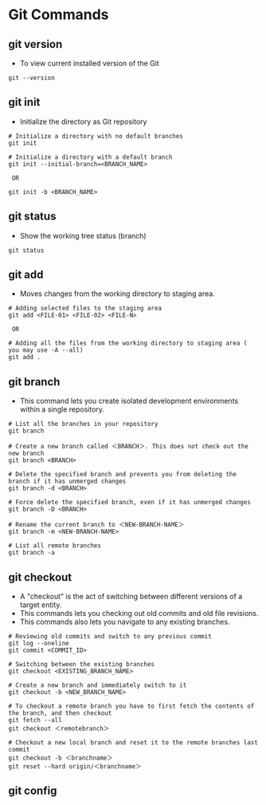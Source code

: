 # Git Commands

## git version
   - To view current installed version of the Git
   ```
   git --version
   ```

## git init
   - Initialize the directory as Git repository
   ```
   # Initialize a directory with no default branches
   git init

   # Initialize a directory with a default branch
   git init --initial-branch=<BRANCH_NAME>

    OR

   git init -b <BRANCH_NAME>
   ```
## git status
   - Show the working tree status (branch)
   ```
   git status
   ```
## git add
   - Moves changes from the working directory to staging area.
   ```
   # Adding selected files to the staging area
   git add <FILE-01> <FILE-02> <FILE-N>

    OR

   # Adding all the files from the working directory to staging area ( you may use -A --all)
   git add .
   ```
## git branch
   -  This command lets you create isolated development environments within a single repository.
   ```
   # List all the branches in your repository
   git branch

   # Create a new branch called ＜BRANCH＞. This does not check out the new branch
   git branch <BRANCH>

   # Delete the specified branch and prevents you from deleting the branch if it has unmerged changes
   git branch -d <BRANCH>

   # Force delete the specified branch, even if it has unmerged changes
   git branch -D <BRANCH>

   # Rename the current branch to ＜NEW-BRANCH-NAME＞
   git branch -m <NEW-BRANCH-NAME>

   # List all remote branches
   git branch -a
   ```

## git checkout
   - A "checkout" is the act of switching between different versions of a target entity.
   - This commands lets you checking out old commits and old file revisions.
   - This commands also lets you navigate to any existing branches.
   ```
   # Reviewing old commits and switch to any previous commit
   git log --oneline
   git commit <COMMIT_ID>
   
   # Switching between the existing branches
   git checkout <EXISTING_BRANCH_NAME>

   # Create a new branch and immediately switch to it
   git checkout -b <NEW_BRANCH_NAME>

   # To checkout a remote branch you have to first fetch the contents of the branch, and then checkout
   git fetch --all
   git checkout ＜remotebranch＞

   # Checkout a new local branch and reset it to the remote branches last commit
   git checkout -b ＜branchname＞
   git reset --hard origin/＜branchname＞
   ```

## git config
